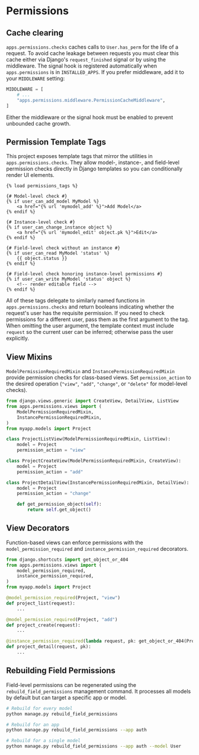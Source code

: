 # Permissions

## Cache clearing

`apps.permissions.checks` caches calls to `User.has_perm` for the life of a
request. To avoid cache leakage between requests you must clear this cache
either via Django's `request_finished` signal or by using the middleware.
The signal hook is registered automatically when `apps.permissions` is in
`INSTALLED_APPS`. If you prefer middleware, add it to your `MIDDLEWARE`
setting:

```python
MIDDLEWARE = [
    # ...
    "apps.permissions.middleware.PermissionCacheMiddleware",
]
```

Either the middleware or the signal hook must be enabled to prevent
unbounded cache growth.

## Permission Template Tags

This project exposes template tags that mirror the utilities in
`apps.permissions.checks`. They allow model-, instance-, and field-level
permission checks directly in Django templates so you can conditionally render
UI elements.

```django
{% load permissions_tags %}

{# Model-level check #}
{% if user_can_add_model MyModel %}
    <a href="{% url 'mymodel_add' %}">Add Model</a>
{% endif %}

{# Instance-level check #}
{% if user_can_change_instance object %}
    <a href="{% url 'mymodel_edit' object.pk %}">Edit</a>
{% endif %}

{# Field-level check without an instance #}
{% if user_can_read MyModel 'status' %}
    {{ object.status }}
{% endif %}

{# Field-level check honoring instance-level permissions #}
{% if user_can_write MyModel 'status' object %}
    <!-- render editable field -->
{% endif %}
```

All of these tags delegate to similarly named functions in
`apps.permissions.checks` and return booleans indicating whether the request's
user has the requisite permission. If you need to check permissions for a
different user, pass them as the first argument to the tag. When omitting the
user argument, the template context must include ``request`` so the current
user can be inferred; otherwise pass the user explicitly.

## View Mixins

`ModelPermissionRequiredMixin` and `InstancePermissionRequiredMixin` provide
permission checks for class-based views. Set `permission_action` to the desired
operation (`"view"`, `"add"`, `"change"`, or `"delete"` for model-level
checks).

```python
from django.views.generic import CreateView, DetailView, ListView
from apps.permissions.views import (
    ModelPermissionRequiredMixin,
    InstancePermissionRequiredMixin,
)
from myapp.models import Project

class ProjectListView(ModelPermissionRequiredMixin, ListView):
    model = Project
    permission_action = "view"

class ProjectCreateView(ModelPermissionRequiredMixin, CreateView):
    model = Project
    permission_action = "add"

class ProjectDetailView(InstancePermissionRequiredMixin, DetailView):
    model = Project
    permission_action = "change"

    def get_permission_object(self):
        return self.get_object()
```

## View Decorators

Function-based views can enforce permissions with the
`model_permission_required` and `instance_permission_required` decorators.

```python
from django.shortcuts import get_object_or_404
from apps.permissions.views import (
    model_permission_required,
    instance_permission_required,
)
from myapp.models import Project

@model_permission_required(Project, "view")
def project_list(request):
    ...

@model_permission_required(Project, "add")
def project_create(request):
    ...

@instance_permission_required(lambda request, pk: get_object_or_404(Project, pk=pk), "change")
def project_detail(request, pk):
    ...
```

## Rebuilding Field Permissions

Field-level permissions can be regenerated using the
`rebuild_field_permissions` management command. It processes all models by
default but can target a specific app or model.

```bash
# Rebuild for every model
python manage.py rebuild_field_permissions

# Rebuild for an app
python manage.py rebuild_field_permissions --app auth

# Rebuild for a single model
python manage.py rebuild_field_permissions --app auth --model User
```
